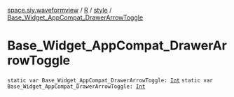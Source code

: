 [space.siy.waveformview](../../index.md) / [R](../index.md) / [style](index.md) / [Base_Widget_AppCompat_DrawerArrowToggle](./-base_-widget_-app-compat_-drawer-arrow-toggle.md)

# Base_Widget_AppCompat_DrawerArrowToggle

`static var Base_Widget_AppCompat_DrawerArrowToggle: `[`Int`](https://kotlinlang.org/api/latest/jvm/stdlib/kotlin/-int/index.html)
`static var Base_Widget_AppCompat_DrawerArrowToggle: `[`Int`](https://kotlinlang.org/api/latest/jvm/stdlib/kotlin/-int/index.html)